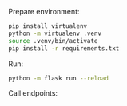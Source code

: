 Prepare environment:
```sh
pip install virtualenv
python -m virtualenv .venv
source .venv/bin/activate
pip install -r requirements.txt
```

Run:
```sh
python -m flask run --reload
```

Call endpoints:

